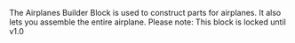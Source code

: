 The Airplanes Builder Block is used to construct parts for airplanes. It also lets you assemble the entire airplane.
Please note: This block is locked until v1.0